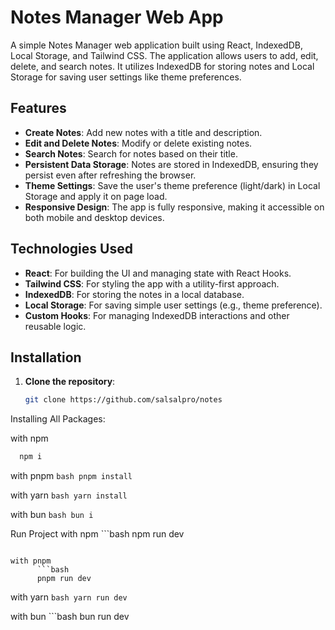 # Notes Manager Web App

A simple Notes Manager web application built using React, IndexedDB, Local Storage, and Tailwind CSS. The application allows users to add, edit, delete, and search notes. It utilizes IndexedDB for storing notes and Local Storage for saving user settings like theme preferences.

## Features

- **Create Notes**: Add new notes with a title and description.
- **Edit and Delete Notes**: Modify or delete existing notes.
- **Search Notes**: Search for notes based on their title.
- **Persistent Data Storage**: Notes are stored in IndexedDB, ensuring they persist even after refreshing the browser.
- **Theme Settings**: Save the user's theme preference (light/dark) in Local Storage and apply it on page load.
- **Responsive Design**: The app is fully responsive, making it accessible on both mobile and desktop devices.

## Technologies Used

- **React**: For building the UI and managing state with React Hooks.
- **Tailwind CSS**: For styling the app with a utility-first approach.
- **IndexedDB**: For storing the notes in a local database.
- **Local Storage**: For saving simple user settings (e.g., theme preference).
- **Custom Hooks**: For managing IndexedDB interactions and other reusable logic.

## Installation

1. **Clone the repository**:

   ```bash
   git clone https://github.com/salsalpro/notes

Installing All Packages:

with npm
```bash
  npm i
```

with pnpm
      ```bash
      pnpm install
       ```

with yarn
      ```bash
      yarn install
       ```

with bun
      ```bash
      bun i
       ```



Run Project
with npm
     ```bash
  npm run dev
```

with pnpm
      ```bash
      pnpm run dev
 ```

with yarn
      ```bash
      yarn run dev
       ```

with bun
     ```bash
  bun run dev
```
